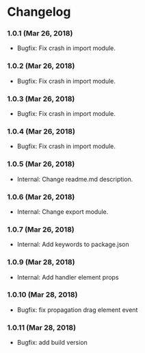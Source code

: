 # Changelog

### 1.0.1 (Mar 26, 2018)

- Bugfix: Fix crash in import module.

### 1.0.2 (Mar 26, 2018)

- Bugfix: Fix crash in import module.

### 1.0.3 (Mar 26, 2018)

- Bugfix: Fix crash in import module.

### 1.0.4 (Mar 26, 2018)

- Bugfix: Fix crash in import module.

### 1.0.5 (Mar 26, 2018)

- Internal: Change readme.md description.

### 1.0.6 (Mar 26, 2018)

- Internal: Change export module.

### 1.0.7 (Mar 26, 2018)

- Internal: Add keywords to package.json

### 1.0.9 (Mar 28, 2018)

- Internal: Add handler element props

### 1.0.10 (Mar 28, 2018)

- Bugfix: fix propagation drag element event

### 1.0.11 (Mar 28, 2018)

- Bugfix: add build version